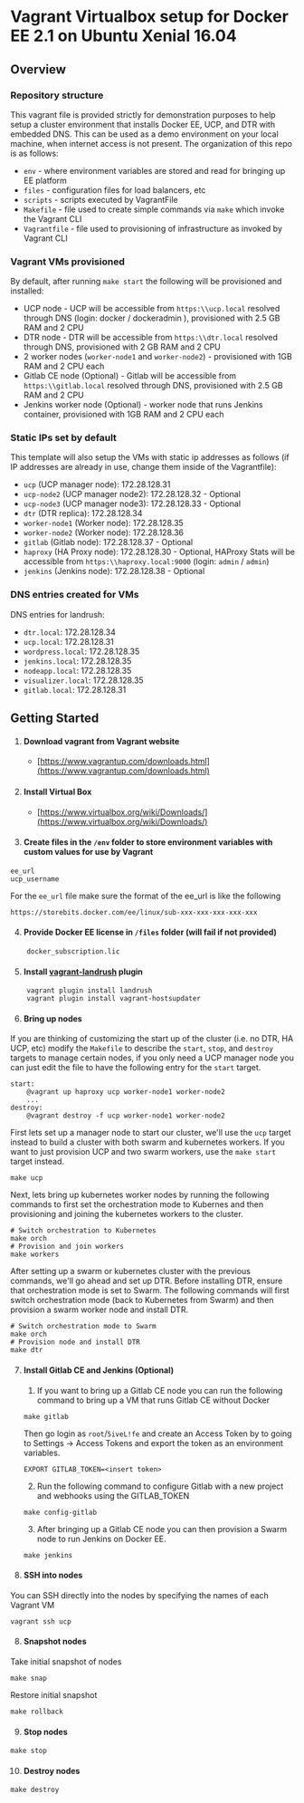 Vagrant Virtualbox setup for Docker EE 2.1 on Ubuntu Xenial 16.04
========================

## Overview

### Repository structure

This vagrant file is provided strictly for demonstration purposes to help setup a cluster environment that installs Docker EE, UCP, and DTR with embedded DNS. This can be used as a demo environment on your local machine, when internet access is not present. The organization of this repo is as follows:

- `env` - where environment variables are stored and read for bringing up EE platform
- `files` - configuration files for load balancers, etc
- `scripts` - scripts executed by VagrantFile
- `Makefile` - file used to create simple commands via `make` which invoke the Vagrant CLI
- `Vagrantfile` - file used to provisioning of infrastructure as invoked by Vagrant CLI

### Vagrant VMs provisioned

By default, after running `make start` the following will be provisioned and installed:
- UCP node - UCP will be accessible from `https:\\ucp.local` resolved through DNS (login: docker / dockeradmin ), provisioned with 2.5 GB RAM and 2 CPU
- DTR node - DTR will be accessible from `https:\\dtr.local` resolved through DNS, provisioned with 2 GB RAM and 2 CPU
- 2 worker nodes (`worker-node1` and `worker-node2`) - provisioned with 1GB RAM and 2 CPU each
- Gitlab CE node (Optional) - Gitlab will be accessible from `https:\\gitlab.local` resolved through DNS, provisioned with 2.5 GB RAM and 2 CPU
- Jenkins worker node (Optional) - worker node that runs Jenkins container, provisioned with 1GB RAM and 2 CPU each

### Static IPs set by default

This template will also setup the VMs with static ip addresses as follows (if IP addresses are already in use, change them inside of the Vagrantfile):
- `ucp` (UCP manager node): 172.28.128.31
- `ucp-node2` (UCP manager node2): 172.28.128.32 - Optional
- `ucp-node3` (UCP manager node3): 172.28.128.33 - Optional
- `dtr` (DTR replica): 172.28.128.34
- `worker-node1` (Worker node): 172.28.128.35
- `worker-node2` (Worker node): 172.28.128.36
- `gitlab` (Gitlab node): 172.28.128.37 - Optional
- `haproxy` (HA Proxy node): 172.28.128.30 - Optional, HAProxy Stats will be accessible from `https:\\haproxy.local:9000` (login: `admin` / `admin`)
- `jenkins` (Jenkins node): 172.28.128.38 - Optional

### DNS entries created for VMs

DNS entries for landrush:
- `dtr.local`: 172.28.128.34
- `ucp.local`: 172.28.128.31
- `wordpress.local`: 172.28.128.35
- `jenkins.local`: 172.28.128.35
- `nodeapp.local`: 172.28.128.35
- `visualizer.local`: 172.28.128.35
- `gitlab.local`: 172.28.128.31

## Getting Started

1. #### Download vagrant from Vagrant website
 	- [https://www.vagrantup.com/downloads.html](https://www.vagrantup.com/downloads.html)


2. #### Install Virtual Box
 	- [https://www.virtualbox.org/wiki/Downloads/](https://www.virtualbox.org/wiki/Downloads/)

3. #### Create files in the `/env` folder to store environment variables with custom values for use by Vagrant
```
ee_url
ucp_username
```
For the `ee_url` file make sure the format of the ee_url is like the following
```
https://storebits.docker.com/ee/linux/sub-xxx-xxx-xxx-xxx-xxx
```

4. #### Provide Docker EE license in `/files` folder (will fail if not provided)
```
	docker_subscription.lic
```

5. #### Install [vagrant-landrush](https://github.com/vagrant-landrush/landrush) plugin
```
	vagrant plugin install landrush
	vagrant plugin install vagrant-hostsupdater
```

6. #### Bring up nodes
If you are thinking of customizing the start up of the cluster (i.e. no DTR, HA UCP, etc) modify the `Makefile` to describe the `start`, `stop`, and `destroy` targets to manage certain nodes, if you only need a UCP manager node you can just edit the file to have the following entry for the `start` target.
```
start:
	@vagrant up haproxy ucp worker-node1 worker-node2
	...
destroy:
	@vagrant destroy -f ucp worker-node1 worker-node2
```

First lets set up a manager node to start our cluster, we'll use the `ucp` target instead to build a cluster with both swarm and kubernetes workers. If you want to just provision UCP and two swarm workers, use the `make start` target instead.
```
make ucp
```
Next, lets bring up kubernetes worker nodes by running the following commands to first set the orchestration mode to Kubernes and then provisioning and joining the kubernetes workers to the cluster.
```
# Switch orchestration to Kubernetes
make orch
# Provision and join workers
make workers
```
After setting up a swarm or kubernetes cluster with the previous commands, we'll go ahead and set up DTR. Before installing DTR, ensure that orchestration mode is set to Swarm. The following commands will first switch orchestration mode (back to Kubernetes from Swarm) and then provision a swarm worker node and install DTR.
```
# Switch orchestration mode to Swarm
make orch
# Provision node and install DTR
make dtr
```
7. ####  Install Gitlab CE and Jenkins (Optional)
	1. If you want to bring up a Gitlab CE node you can run the following command to bring up a VM that runs Gitlab CE without Docker
	```
	make gitlab
	```

	Then go login as `root`/`5iveL!fe` and create an Access Token by to going to Settings -> Access Tokens and export the token as an environment variables.
	```
	EXPORT GITLAB_TOKEN=<insert token>
	```

	2. Run the following command to configure Gitlab with a new project and webhooks using the GITLAB_TOKEN
	```
	make config-gitlab
	```

	3. After bringing up a Gitlab CE node you can then provision a Swarm node to run Jenkins on Docker EE.
	```
	make jenkins
	```

7. #### SSH into nodes
You can SSH directly into the nodes by specifying the names of each Vagrant VM
```
vagrant ssh ucp
```
8. #### Snapshot nodes
Take initial snapshot of nodes
```
make snap
```
Restore initial snapshot
```
make rollback
```
9. #### Stop nodes
```
make stop
```
10. #### Destroy nodes
```
make destroy
```
